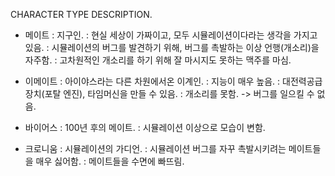 CHARACTER TYPE DESCRIPTION.
- 메이트
: 지구인.
: 현실 세상이 가짜이고, 모두 시뮬레이션이다라는 생각을 가지고 있음.
: 시뮬레이션의 버그를 발견하기 위해, 버그를 촉발하는 이상 언행(개소리)을 자주함.
: 고차원적인 개소리를 하기 위해 잘 마시지도 못하는 맥주를 마심.

- 이메이트
: 아이야스라는 다른 차원에서온 이계인.
: 지능이 매우 높음. 
: 대전력공급장치(포탈 엔진), 타임머신을 만들 수 있음.
: 개소리를 못함. -> 버그를 일으킬 수 없음.

- 바이어스
: 100년 후의 메이트.
: 시뮬레이션 이상으로 모습이 변함.

- 크로니움
: 시뮬레이션의 가디언.
: 시뮬레이션 버그를 자꾸 촉발시키려는 메이트들을 매우 싫어함.
: 메이트들을 수면에 빠뜨림.
